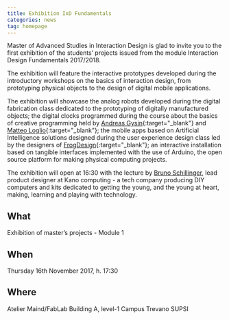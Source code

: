 ```yaml
---
title: Exhibition IxD Fundamentals
categories: news
tag: homepage
---
```



Master of Advanced Studies in Interaction Design is glad to invite you to the first exhibition of the students’ projects issued from the module Interaction Design Fundamentals 2017/2018.

The exhibition will feature the interactive prototypes developed during the introductory workshops on the basics of interaction design, from prototyping physical objects to the design of digital mobile applications.

The exhibition will showcase the analog robots developed during the digital fabrication class dedicated to the prototyping of digitally manufactured objects; the digital clocks programmed during the course about the basics of creative programming held by [Andreas Gysin](http://www.ertdfgcvb.ch/){:target="_blank"} and [Matteo Loglio](https://matlo.me/){:target="_blank"}; the mobile apps based on Artificial Intelligence solutions designed during the user experience design class led by the designers of [FrogDesign](https://www.frogdesign.com/){:target="_blank"}; an interactive installation based on tangible interfaces implemented with the use of Arduino, the open source platform for making physical computing projects.

The exhibition will open at 16:30 with the lecture by [Bruno Schillinger](https://www.maind.supsi.ch/openlectures/2017/2017-11-16-openlecture_kano.html), lead product designer at Kano computing - a tech company producing DIY computers and kits dedicated to getting the young, and the young at heart, making, learning and playing with technology.

## What
Exhibition of master’s projects - Module 1

## When
Thursday 16th November 2017, h. 17:30

## Where
Atelier Maind/FabLab Building A, level-1 Campus Trevano SUPSI
